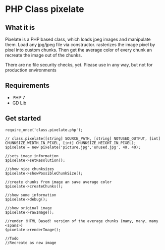 # PHP Class pixelate

## What it is

Pixelate is a PHP based class, which loads jpeg images and manipulate them.
Load any jpg/jpeg file via constructor. rasterizes the image pixel by pixel into custom chunks.
Then get the average color of every chunk an recreate the image out of the chunks.

There are no file security checks, yet. Please use in any way, but not for production environments

## Requirements

* PHP 7
* GD Lib

## Get started

	require_once('class.pixelate.php');

	// class.pixelate([string] SOURCE_PATH, [string] NOTUSED_OUTPUT, [int] CHUNKSIZE_WIDTH_IN_PIXEL, [int] CHUNKSIZE_HEIGHT_IN_PIXEL);
	$pixelate = new pixelate('picture.jpg','unused.jpg', 40, 40);

	//sets image information
	$pixelate->setResolution();

	//show nice chunksizes
	$pixelate->showPossibleChunkSize();
	
	//create chunks from image an save average color
	$pixelate->createChunks();

	//show some information
	$pixelate->debug();
	
	//show original image
	$pixelate->rawImage();

	//render !HTML Based! version of the average chunks (many, many, many <spans>)	
	$pixelate->renderImage();

	//Todo
	//Recreate as new image
